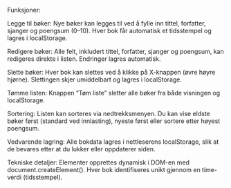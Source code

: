 Funksjoner:

Legge til bøker:
Nye bøker kan legges til ved å fylle inn tittel, forfatter, sjanger og poengsum (0–10).
Hver bok får automatisk et tidsstempel og lagres i localStorage.

Redigere bøker:
Alle felt, inkludert tittel, forfatter, sjanger og poengsum, kan redigeres direkte i listen. Endringer lagres automatisk.

Slette bøker:
Hver bok kan slettes ved å klikke på X-knappen (øvre høyre hjørne). Slettingen skjer umiddelbart og lagres i localStorage.

Tømme listen:
Knappen “Tøm liste” sletter alle bøker fra både visningen og localStorage.

Sortering:
Listen kan sorteres via nedtrekksmenyen. Du kan vise eldste bøker først (standard ved innlasting), nyeste først eller sortere etter høyest poengsum.

Vedvarende lagring:
Alle bokdata lagres i nettleserens localStorage, slik at de bevares etter at du lukker eller oppdaterer siden.

Tekniske detaljer:
Elementer opprettes dynamisk i DOM-en med document.createElement().
Hver bok identifiseres unikt gjennom en time-verdi (tidsstempel).
